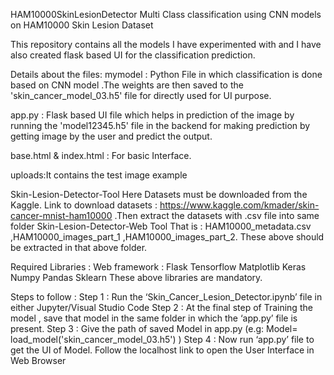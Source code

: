 HAM10000SkinLesionDetector
Multi Class classification using CNN models on HAM10000 Skin Lesion Dataset

This repository contains all the models I have experimented with and I have also created flask based UI for the classification prediction.

Details about the files: mymodel : Python File in which classification is done based on CNN model .The weights are then saved to the 'skin_cancer_model_03.h5' file for directly used for UI purpose.

app.py : Flask based UI file which helps in prediction of the image by running the 'model12345.h5' file in the backend for making prediction by getting image by the user and predict the output.

base.html & index.html : For basic Interface.

uploads:It contains the test image example

Skin-Lesion-Detector-Tool
Here Datasets must be downloaded from the Kaggle. Link to download datasets : https://www.kaggle.com/kmader/skin-cancer-mnist-ham10000 .Then extract the datasets with .csv file into same folder Skin-Lesion-Detector-Web Tool That is : HAM10000_metadata.csv ,HAM10000_images_part_1 ,HAM10000_images_part_2. These above should be extracted in that above folder.

Required Libraries : Web framework : Flask Tensorflow Matplotlib Keras Numpy Pandas Sklearn These above libraries are mandatory.

Steps to follow : Step 1 : Run the ‘Skin_Cancer_Lesion_Detector.ipynb’ file in either Jupyter/Visual Studio Code Step 2 : At the final step of Training the model , save that model in the same folder in which the ‘app.py’ file is present. Step 3 : Give the path of saved Model in app.py (e.g: Model= load_model('skin_cancer_model_03.h5') ) Step 4 : Now run ‘app.py’ file to get the UI of Model. Follow the localhost link to open the User Interface in Web Browser
